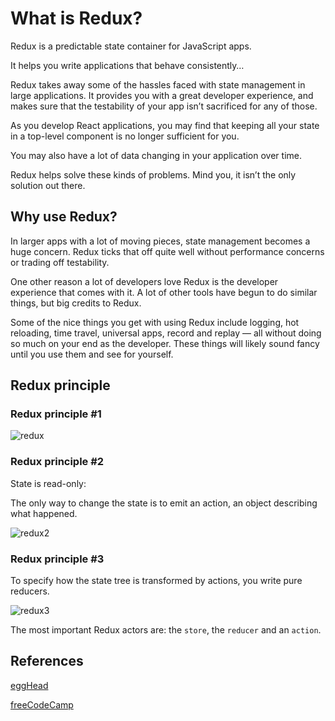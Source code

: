 # What is Redux?

Redux is a predictable state container for JavaScript apps.

It helps you write applications that behave consistently…

Redux takes away some of the hassles faced with state management in large applications. It provides you with a great developer experience, and makes sure that the testability of your app isn’t sacrificed for any of those.

As you develop React applications, you may find that keeping all your state in a top-level component is no longer sufficient for you.

You may also have a lot of data changing in your application over time.

Redux helps solve these kinds of problems. Mind you, it isn’t the only solution out there.

## Why use Redux?

In larger apps with a lot of moving pieces, state management becomes a huge concern. Redux ticks that off quite well without performance concerns or trading off testability.

One other reason a lot of developers love Redux is the developer experience that comes with it. A lot of other tools have begun to do similar things, but big credits to Redux.

Some of the nice things you get with using Redux include logging, hot reloading, time travel, universal apps, record and replay — all without doing so much on your end as the developer. These things will likely sound fancy until you use them and see for yourself.

## Redux principle

### Redux principle #1

![redux](./assets/Understanding-Redux-The-World%E2%80%99s-Easiest-Guide-to-Beginning-Redux.png)

### Redux principle #2

State is read-only:

The only way to change the state is to emit an action, an object describing what happened.

![redux2](<./assets/Understanding-Redux-The-World%E2%80%99s-Easiest-Guide-to-Beginning-Redux%20(1).png>)

### Redux principle #3

To specify how the state tree is transformed by actions, you write pure reducers.

![redux3](<./assets/Understanding-Redux-The-World%E2%80%99s-Easiest-Guide-to-Beginning-Redux%20(2).png>)

The most important Redux actors are: the `store`, the `reducer` and an `action`.

## References

[eggHead](https://egghead.io/lessons/react-redux-describing-state-changes-with-actions)

[freeCodeCamp](https://www.freecodecamp.org/news/understanding-redux-the-worlds-easiest-guide-to-beginning-redux-c695f45546f6)
